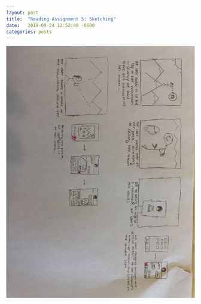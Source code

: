 ```yaml
---
layout: post
title:  "Reading Assignment 5: Sketching"
date:   2019-09-24 12:52:48 -0600
categories: posts
---
```


![storyboard](/assets/storyboard.jpg)
